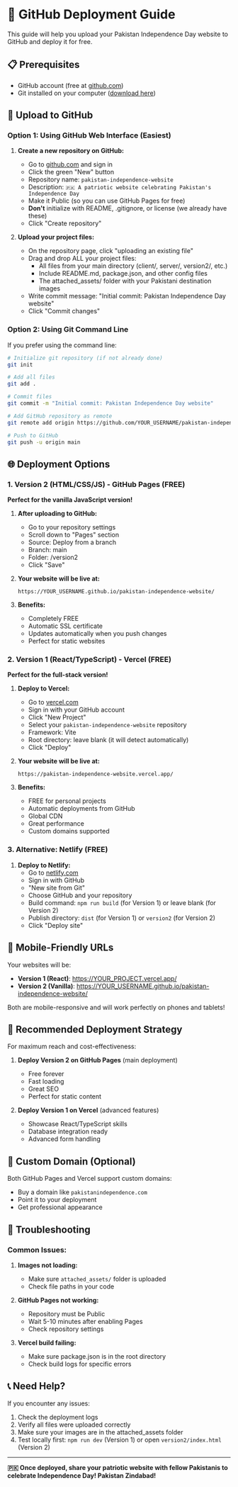 # 🚀 GitHub Deployment Guide

This guide will help you upload your Pakistan Independence Day website to GitHub and deploy it for free.

## 📋 Prerequisites

- GitHub account (free at [github.com](https://github.com))
- Git installed on your computer ([download here](https://git-scm.com/))

## 📁 Upload to GitHub

### Option 1: Using GitHub Web Interface (Easiest)

1. **Create a new repository on GitHub:**
   - Go to [github.com](https://github.com) and sign in
   - Click the green "New" button
   - Repository name: `pakistan-independence-website`
   - Description: `🇵🇰 A patriotic website celebrating Pakistan's Independence Day`
   - Make it Public (so you can use GitHub Pages for free)
   - **Don't** initialize with README, .gitignore, or license (we already have these)
   - Click "Create repository"

2. **Upload your project files:**
   - On the repository page, click "uploading an existing file"
   - Drag and drop ALL your project files:
     - All files from your main directory (client/, server/, version2/, etc.)
     - Include README.md, package.json, and other config files
     - The attached_assets/ folder with your Pakistani destination images
   - Write commit message: "Initial commit: Pakistan Independence Day website"
   - Click "Commit changes"

### Option 2: Using Git Command Line

If you prefer using the command line:

```bash
# Initialize git repository (if not already done)
git init

# Add all files
git add .

# Commit files
git commit -m "Initial commit: Pakistan Independence Day website"

# Add GitHub repository as remote
git remote add origin https://github.com/YOUR_USERNAME/pakistan-independence-website.git

# Push to GitHub
git push -u origin main
```

## 🌐 Deployment Options

### 1. Version 2 (HTML/CSS/JS) - GitHub Pages (FREE)

**Perfect for the vanilla JavaScript version!**

1. **After uploading to GitHub:**
   - Go to your repository settings
   - Scroll down to "Pages" section
   - Source: Deploy from a branch
   - Branch: main
   - Folder: /version2
   - Click "Save"

2. **Your website will be live at:**
   ```
   https://YOUR_USERNAME.github.io/pakistan-independence-website/
   ```

3. **Benefits:**
   - Completely FREE
   - Automatic SSL certificate
   - Updates automatically when you push changes
   - Perfect for static websites

### 2. Version 1 (React/TypeScript) - Vercel (FREE)

**Perfect for the full-stack version!**

1. **Deploy to Vercel:**
   - Go to [vercel.com](https://vercel.com)
   - Sign in with your GitHub account
   - Click "New Project"
   - Select your `pakistan-independence-website` repository
   - Framework: Vite
   - Root directory: leave blank (it will detect automatically)
   - Click "Deploy"

2. **Your website will be live at:**
   ```
   https://pakistan-independence-website.vercel.app/
   ```

3. **Benefits:**
   - FREE for personal projects
   - Automatic deployments from GitHub
   - Global CDN
   - Great performance
   - Custom domains supported

### 3. Alternative: Netlify (FREE)

1. **Deploy to Netlify:**
   - Go to [netlify.com](https://netlify.com)
   - Sign in with GitHub
   - "New site from Git"
   - Choose GitHub and your repository
   - Build command: `npm run build` (for Version 1) or leave blank (for Version 2)
   - Publish directory: `dist` (for Version 1) or `version2` (for Version 2)
   - Click "Deploy site"

## 📱 Mobile-Friendly URLs

Your websites will be:
- **Version 1 (React)**: https://YOUR_PROJECT.vercel.app/
- **Version 2 (Vanilla)**: https://YOUR_USERNAME.github.io/pakistan-independence-website/

Both are mobile-responsive and will work perfectly on phones and tablets!

## 🎯 Recommended Deployment Strategy

For maximum reach and cost-effectiveness:

1. **Deploy Version 2 on GitHub Pages** (main deployment)
   - Free forever
   - Fast loading
   - Great SEO
   - Perfect for static content

2. **Deploy Version 1 on Vercel** (advanced features)
   - Showcase React/TypeScript skills
   - Database integration ready
   - Advanced form handling

## 🔧 Custom Domain (Optional)

Both GitHub Pages and Vercel support custom domains:
- Buy a domain like `pakistanindependence.com`
- Point it to your deployment
- Get professional appearance

## 📧 Troubleshooting

### Common Issues:

1. **Images not loading:**
   - Make sure `attached_assets/` folder is uploaded
   - Check file paths in your code

2. **GitHub Pages not working:**
   - Repository must be Public
   - Wait 5-10 minutes after enabling Pages
   - Check repository settings

3. **Vercel build failing:**
   - Make sure package.json is in the root directory
   - Check build logs for specific errors

## 📞 Need Help?

If you encounter any issues:
1. Check the deployment logs
2. Verify all files were uploaded correctly
3. Make sure your images are in the attached_assets folder
4. Test locally first: `npm run dev` (Version 1) or open `version2/index.html` (Version 2)

---

**🇵🇰 Once deployed, share your patriotic website with fellow Pakistanis to celebrate Independence Day! Pakistan Zindabad!**